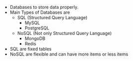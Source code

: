 - Databases to store data properly.
- Main Types of Databases are
    - SQL (Structured Query Language)
        - MySQL
        - PostgreSQL
    - NoSQL (Not only Structured Query Language)
        - MongoDB
        - Redis
- SQL are fixed tables
- NoSQL are flexible and can have more items or less items